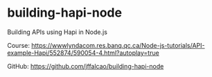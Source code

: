 # building-hapi-node
Building APIs using Hapi in Node.js

Course: https://wwwlyndacom.res.banq.qc.ca/Node-js-tutorials/API-example-Hapi/552874/590054-4.html?autoplay=true

GitHub: https://github.com/jffalcao/building-hapi-node




